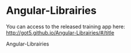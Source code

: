 Angular-Librairies
==================

You can access to the released training app here:
http://got5.github.io/Angular-Librairies/#/title

Angular-Librairies
